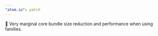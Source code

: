 ```yaml
---
"atom.io": patch
---
```


🚀 Very marginal core bundle size reduction and performance when using families.
